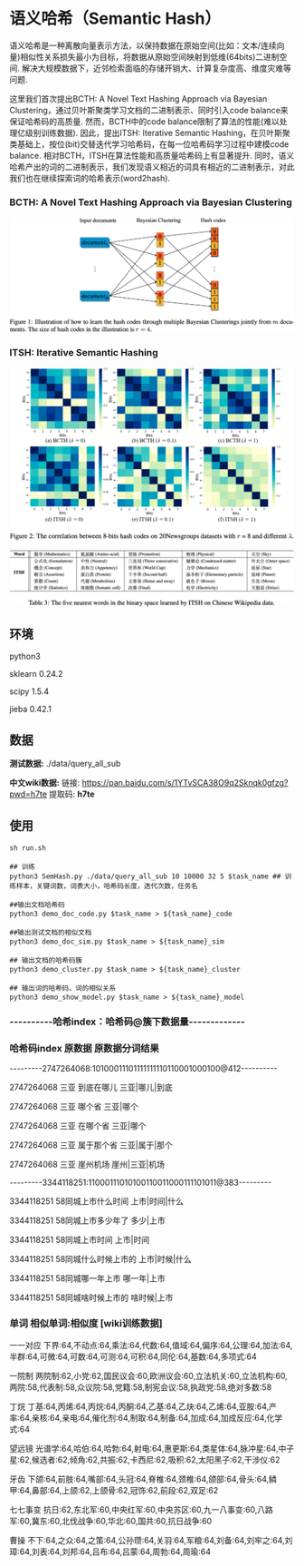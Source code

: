 # **语义哈希（Semantic Hash）**
语义哈希是一种离散向量表示方法，以保持数据在原始空间(比如：文本/连续向量)相似性关系损失最小为目标，将数据从原始空间映射到低维(64bits)二进制空间. 解决大规模数据下，近邻检索面临的存储开销大、计算复杂度高、维度灾难等问题. 

这里我们首次提出BCTH: A Novel Text Hashing Approach via Bayesian Clustering，通过贝叶斯聚类学习文档的二进制表示、同时引入code balance来保证哈希码的高质量. 然而，BCTH中的code balance限制了算法的性能(难以处理亿级别训练数据). 因此，提出ITSH: Iterative Semantic Hashing，在贝叶斯聚类基础上，按位(bit)交替迭代学习哈希码，在每一位哈希码学习过程中建模code balance. 相对BCTH，ITSH在算法性能和高质量哈希码上有显著提升. 同时，语义哈希产出的词的二进制表示，我们发现语义相近的词具有相近的二进制表示，对此我们也在继续探索词的哈希表示(word2hash).

### BCTH: A Novel Text Hashing Approach via Bayesian Clustering

![BCTH1](./docs/img/BCTH1.png)

### ITSH: Iterative Semantic Hashing

![ITSH1](./docs/img/ITSH1.png)

![ITSH2](./docs/img/ITSH2.png)

## 环境
python3

sklearn 0.24.2

scipy 1.5.4

jieba 0.42.1

## 数据
**测试数据:** ./data/query_all_sub

**中文wiki数据:** 链接: https://pan.baidu.com/s/1YTvSCA38O9q2Sknqk0gfzg?pwd=h7te 提取码: **h7te**

## 使用
```
sh run.sh

## 训练
python3 SemHash.py ./data/query_all_sub 10 10000 32 5 $task_name ## 训练样本，关键词数，词表大小，哈希码长度，迭代次数，任务名

##输出文档哈希码
python3 demo_doc_code.py $task_name > ${task_name}_code

##输出测试文档的相似文档
python3 demo_doc_sim.py $task_name > ${task_name}_sim

## 输出文档的哈希码簇
python3 demo_cluster.py $task_name > ${task_name}_cluster

## 输出词的哈希码、词的相似关系
python3 demo_show_model.py $task_name > ${task_name}_model
```

### ----------哈希index：哈希码@簇下数据量-------------

### 哈希码index 原数据 原数据分词结果

---------2747264068:10100011101111111110110001000100@412----------

2747264068  三亚 到底在哪儿 三亚|哪儿|到底

2747264068  三亚 哪个省 三亚|哪个

2747264068  三亚 在哪个省   三亚|哪个

2747264068  三亚 属于那个省 三亚|属于|那个

2747264068  三亚 崖州机场   崖州|三亚|机场

---------3344118251:11000111010100110011000111101011@383---------

3344118251  58同城上市什么时间  上市|时间|什么

3344118251  58同城上市多少年了  多少|上市

3344118251  58同城上市时间  上市|时间

3344118251  58同城什么时候上市的    上市|时候|什么

3344118251  58同城哪一年上市    哪一年|上市

3344118251  58同城啥时候上市的  啥时候|上市

### 单词 相似单词:相似度 [wiki训练数据]

一一对应    下界:64,不动点:64,乘法:64,代数:64,值域:64,偏序:64,公理:64,加法:64,半群:64,可微:64,可数:64,可测:64,可积:64,同伦:64,基数:64,多项式:64

一院制  两院制:62,小党:62,国民议会:60,欧洲议会:60,立法机关:60,立法机构:60,两院:58,代表制:58,众议院:58,党籍:58,制宪会议:58,执政党:58,绝对多数:58

丁烷    丁基:64,丙烯:64,丙烷:64,丙酮:64,乙基:64,乙炔:64,乙烯:64,亚胺:64,产率:64,亲核:64,亲电:64,催化剂:64,制取:64,制备:64,加成:64,加成反应:64,化学式:64

望远镜  光谱学:64,哈伯:64,哈勃:64,射电:64,惠更斯:64,类星体:64,脉冲星:64,中子星:62,候选者:62,倾角:62,共振:62,卡西尼:62,吸积:62,太阳黑子:62,干涉仪:62

牙齿    下颌:64,前肢:64,嘴部:64,头冠:64,脊椎:64,颈椎:64,颌部:64,骨头:64,鳞甲:64,鼻部:64,上颌:62,上颌骨:62,冠饰:62,前段:62,双足:62

七七事变    抗日:62,东北军:60,中央红军:60,中央苏区:60,九一八事变:60,八路军:60,冀东:60,北伐战争:60,华北:60,国共:60,抗日战争:60

曹操    不下:64,之众:64,之策:64,公孙瓒:64,关羽:64,军粮:64,刘备:64,刘牢之:64,刘璋:64,刘表:64,刘邦:64,吕布:64,吕蒙:64,周勃:64,周瑜:64
